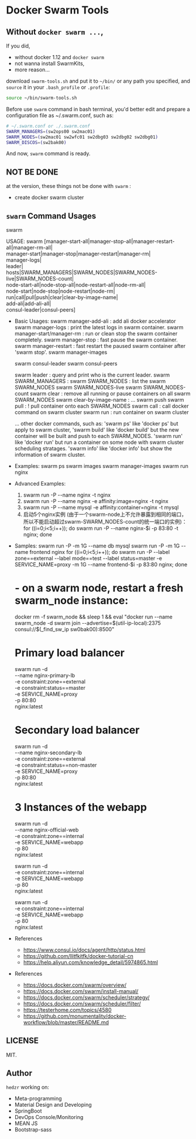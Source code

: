 # Docker Swarm Tools

## Without `docker swarm ...`, 

If you did, 

- without docker 1.12 and `docker swarm`
- not wanna install SwarmKits,
- more reason...

download `swarm-tools.sh` and put it to `~/bin/` or any path you specified, and `source` it in your `.bash_profile` or `.profile`:

```bash
source ~/bin/swarm-tools.sh
```

Before use `swarm` command in bash terminal, you'd better edit and prepare a configuration file as ~/.swarm.conf, such as:

```bash
# ~/.swarm.conf or ./.swarm.conf
SWARM_MANAGERS=(sw2ops00 sw2mac01)
SWARM_NODES=(sw2mac01 sw2wfc01 sw2dbg03 sw2dbg02 sw2dbg01)
SWARM_DISCOS=(sw2bak00)
```

And now, `swarm` command is ready.


## NOT BE DONE

at the version, these things not be done with `swarm` :

- create docker swarm cluster



## `swarm` Command Usages

swarm

USAGE: swarm [manager-start-all|manager-stop-all|manager-restart-all|manager-rm-all| \
              manager-start|manager-stop|manager-restart|manager-rm| \
              manager-logs| \
              leader| \
              hosts|SWARM_MANAGERS|SWARM_NODES|SWARM_NODES-live|SWARM_NODES-count| \
              node-start-all|node-stop-all|node-restart-all|node-rm-all| \
              node-start|node-stop|node-restart|node-rm| \
              run|call|pull|push|clear|clear-by-image-name| \
              add-ali|add-ali-all| \
              consul-leader|consul-peers]

* Basic Usages:
  swarm manager-add-ali  : add ali docker accelerator
  swarm manager-logs     : print the latest logs in swarm container.
  swarm manager-start/manager-rm : run or clean stop the swarm container completely.
  swarm manager-stop     : fast pause the swarm container.
  swarm manager-restart  : fast restart the paused swarm container after 'swarm stop'.
  swarm manager-images

  swarm consul-leader
  swarm consul-peers

  swarm leader   : query and print who is the current leader.
  swarm SWARM_MANAGERS :
  swarm SWARM_NODES    : list the swarm SWARM_NODES
  swarm SWARM_NODES-live
  swarm SWARM_NODES-count
  swarm clear    : remove all running or pause containers on all swarm SWARM_NODES
  swarm clear-by-image-name : ...
  swarm push
  swarm pull     : ! pull container onto each SWARM_NODES
  swarm call     : call docker command on swarm cluster
  swarm run      : run container on swarm cluster
  
  ... other docker commands, such as:
    'swarm ps' like 'docker ps' but apply to swarm cluster,
    'swarm build' like 'docker build' but the new container will be built and push to each SWARM_NODES.
    'swarm run' like 'docker run' but run a container on some node with swarm cluster scheduling stratages.
    'swarm info' like 'docker info' but show the information of swarm cluster.

* Examples:
  swarm ps
  swarm images
  swarm manager-images
  swarm run nginx

* Advanced Examples:
  1. swarm run -P --name nginx -t nginx
  2. swarm run -P --name nginx -e affinity:image=nginx -t nginx
  3. swarm run -P --name mysql -e affinity:container=nginx -t mysql
  4. 启动5个nginx实例 (由于一个swarm-node上不允许暴露到相同的端口，所以不能启动超过swarm-SWARM_NODES-count的统一端口的实例)：
     for ((i=0;i<5;i++)); do swarm run -P --name nginx-$i -p 83:80 -t nginx; done

* Samples:
  swarm run -P  -m 1G --name db mysql
  swarm run -P  -m 1G --name frontend nginx
  for ((i=0;i<5;i++)); do swarm run -P  --label zone==external --label mode==test --label status=master -e SERVICE_NAME=proxy  -m 1G --name frontend-$i -p 83:80 nginx; done
  # - on a swarm node, restart a fresh swarm_node instance:
  docker rm -f swarm_node && sleep 1 && eval "docker run --name swarm_node -d swarm join --advertise=\$(util-ip-local):2375 consul://\$(_find_sw_ip sw0bak00):8500"

  # Primary load balancer
  swarm run -d \
    --name nginx-primary-lb \
    -e constraint:zone==external \
    -e constraint:status==master \
    -e SERVICE_NAME=proxy \
    -p 80:80 \
    nginx:latest

  # Secondary load balancer
  swarm run -d \
    --name nginx-secondary-lb \
    -e constraint:zone==external \
    -e constraint:status==non-master \
    -e SERVICE_NAME=proxy \
    -p 80:80 \
    nginx:latest

  # 3 Instances of the webapp
  swarm run -d \
    --name nginx-official-web \
    -e constraint:zone==internal \
    -e SERVICE_NAME=webapp \
    -p 80 \
    nginx:latest

  swarm run -d \
    -e constraint:zone==internal \
    -e SERVICE_NAME=webapp \
    -p 80 \
    nginx:latest

  swarm run -d \
    -e constraint:zone==internal \
    -e SERVICE_NAME=webapp \
    -p 80 \
    nginx:latest

* References
  - https://www.consul.io/docs/agent/http/status.html
  - https://github.com/llitfkitfk/docker-tutorial-cn
  - https://help.aliyun.com/knowledge_detail/5974865.html
* References
  - https://docs.docker.com/swarm/overview/
  - https://docs.docker.com/swarm/install-manual/
  - https://docs.docker.com/swarm/scheduler/strategy/
  - https://docs.docker.com/swarm/scheduler/filter/
  - https://testerhome.com/topics/4580
  - https://github.com/monumentality/docker-workflow/blob/master/README.md

## LICENSE

MIT.

## Author

`hedzr` working on:

- Meta-programming
- Material Design and Developing
- SpringBoot
- DevOps Console/Monitoring
- MEAN JS
- Bootstrap-sass

